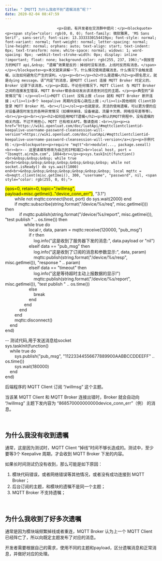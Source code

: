 ```yaml
---
title: "【MQTT】为什么我收不到“遗嘱消息”呢？"
date: 2020-02-04 08:47:59
---
```




                            <p>日前，有开发者在交流群中提问：</p><blockquote><p><span style="color: rgb(0, 0, 0); font-family: 微软雅黑, 'MS Sans Serif', sans-serif; font-size: 13.3333330154419px; font-style: normal; font-variant: normal; font-weight: normal; letter-spacing: normal; line-height: normal; orphans: auto; text-align: start; text-indent: 0px; text-transform: none; white-space: normal; widows: 1; word-spacing: 0px; -webkit-text-stroke-width: 0px; display: inline !important; float: none; background-color: rgb(255, 237, 196);">我按官方的MQTT api,&nbsp; “遗嘱”效果是反的：掉线时没有消息，上线时反而有消息。</span></p></blockquote><p>本文就来讲解一下，什么情况使用遗嘱消息，什么情况下会触发遗嘱，以及如何避免它产生的误判。</p><p><br></p><h2>什么是遗嘱</h2><p>顾名思义，就是dying message。该“内定”的消息，是MQTT Client 连接 MQTT Broker 时定义的，Broker 记录下该消息。</p><p>其后，不论任何情况下，MQTT Client 与 MQTT Broker 之间的连接发生错误，MQTT Broker都会自动发出该消息到对应的主题。</p><p>典型的“异常情况”有：</p><ol><li>MQTT Client 没有上报 close 就和 MQTT Broker 断开连接；</li><li>多个 keepalive 周期内没有心跳包上报；</li><li>其他相同 ClientID 登录 MQTT Broker 时。<br></li></ol><p>也就是说，灵活的使用遗嘱，可以更方便的应对设备通信时发生的各种异常情况（如模块掉线、设备被盗、流量卡欠费、网咯信号差等等）。<br></p><p><br></p><h2>如何启用MQTT遗嘱</h2><p>默认的MQTT例程中，没有遗嘱的相关内容。不过不用担心，MQTT 已有相关API，敬请查阅：<br></p><p><a href="https://wiki.openluat.com/doc/luatApi/#mqttclientclientid-keepalive-username-password-cleansession-will-version">https://wiki.openluat.com/doc/luatApi/#mqttclientclientid-keepalive-username-password-cleansession-will-version</a></p><p>示例代码：</p><blockquote><p>require "mqtt"<br>module(..., package.seeall)<br><br>-- 这里请填写修改为自己的IP和端口<br>local host, port = "lbsmqtt.airm2m.com", 1884<br></p><p>sys.taskInit(function()<br>&nbsp;&nbsp;&nbsp; while true do<br>&nbsp;&nbsp;&nbsp;&nbsp;&nbsp;&nbsp;&nbsp; while not socket.isReady() do sys.wait(1000) end<br>&nbsp;&nbsp;&nbsp;&nbsp;&nbsp;&nbsp;&nbsp; local mqttc = <b>mqtt.client(misc.getImei(), 300, "username", "password", nil, <span style="color: rgb(255, 0, 0);">
<span style="background-color: rgb(255, 255, 0);">{qos=0, retain=0, topic="/willmsg", payload=misc.getImei().."device_conn_err"}</span></span>, "3.1")</b><br>&nbsp;&nbsp;&nbsp;&nbsp;&nbsp;&nbsp;&nbsp; while not mqttc:connect(host, port) do sys.wait(2000) end<br>&nbsp;&nbsp;&nbsp;&nbsp;&nbsp;&nbsp;&nbsp; if mqttc:subscribe(string.format("/device/%s/req", misc.getImei())) then<br>&nbsp;&nbsp;&nbsp;&nbsp;&nbsp;&nbsp;&nbsp;&nbsp;&nbsp;&nbsp;&nbsp; if mqttc:publish(string.format("/device/%s/report", misc.getImei()), "test publish " .. os.time()) then<br>&nbsp;&nbsp;&nbsp;&nbsp;&nbsp;&nbsp;&nbsp;&nbsp;&nbsp;&nbsp;&nbsp;&nbsp;&nbsp;&nbsp;&nbsp; while true do<br>&nbsp;&nbsp;&nbsp;&nbsp;&nbsp;&nbsp;&nbsp;&nbsp;&nbsp;&nbsp;&nbsp;&nbsp;&nbsp;&nbsp;&nbsp;&nbsp;&nbsp;&nbsp;&nbsp; local r, data, param = mqttc:receive(120000, "pub_msg")<br>&nbsp;&nbsp;&nbsp;&nbsp;&nbsp;&nbsp;&nbsp;&nbsp;&nbsp;&nbsp;&nbsp;&nbsp;&nbsp;&nbsp;&nbsp;&nbsp;&nbsp;&nbsp;&nbsp; if r then<br>&nbsp;&nbsp;&nbsp;&nbsp;&nbsp;&nbsp;&nbsp;&nbsp;&nbsp;&nbsp;&nbsp;&nbsp;&nbsp;&nbsp;&nbsp;&nbsp;&nbsp;&nbsp;&nbsp;&nbsp;&nbsp;&nbsp;&nbsp; log.info("这是收到了服务器下发的消息:", data.payload or "nil")<br>&nbsp;&nbsp;&nbsp;&nbsp;&nbsp;&nbsp;&nbsp;&nbsp;&nbsp;&nbsp;&nbsp;&nbsp;&nbsp;&nbsp;&nbsp;&nbsp;&nbsp;&nbsp;&nbsp; elseif data == "pub_msg" then<br>&nbsp;&nbsp;&nbsp;&nbsp;&nbsp;&nbsp;&nbsp;&nbsp;&nbsp;&nbsp;&nbsp;&nbsp;&nbsp;&nbsp;&nbsp;&nbsp;&nbsp;&nbsp;&nbsp;&nbsp;&nbsp;&nbsp;&nbsp; log.info("这是收到了订阅的消息和参数显示:", data, param)<br>&nbsp;&nbsp;&nbsp;&nbsp;&nbsp;&nbsp;&nbsp;&nbsp;&nbsp;&nbsp;&nbsp;&nbsp;&nbsp;&nbsp;&nbsp;&nbsp;&nbsp;&nbsp;&nbsp;&nbsp;&nbsp;&nbsp;&nbsp; mqttc:publish(string.format("/device/%s/resp", misc.getImei()), "response " .. param)<br>&nbsp;&nbsp;&nbsp;&nbsp;&nbsp;&nbsp;&nbsp;&nbsp;&nbsp;&nbsp;&nbsp;&nbsp;&nbsp;&nbsp;&nbsp;&nbsp;&nbsp;&nbsp;&nbsp; elseif data == "timeout" then<br>&nbsp;&nbsp;&nbsp;&nbsp;&nbsp;&nbsp;&nbsp;&nbsp;&nbsp;&nbsp;&nbsp;&nbsp;&nbsp;&nbsp;&nbsp;&nbsp;&nbsp;&nbsp;&nbsp;&nbsp;&nbsp;&nbsp;&nbsp; log.info("这是等待超时主动上报数据的显示!")<br>&nbsp;&nbsp;&nbsp;&nbsp;&nbsp;&nbsp;&nbsp;&nbsp;&nbsp;&nbsp;&nbsp;&nbsp;&nbsp;&nbsp;&nbsp;&nbsp;&nbsp;&nbsp;&nbsp;&nbsp;&nbsp;&nbsp;&nbsp; mqttc:publish(string.format("/device/%s/report", misc.getImei()), "test publish " .. os.time())<br>&nbsp;&nbsp;&nbsp;&nbsp;&nbsp;&nbsp;&nbsp;&nbsp;&nbsp;&nbsp;&nbsp;&nbsp;&nbsp;&nbsp;&nbsp;&nbsp;&nbsp;&nbsp;&nbsp; else<br>&nbsp;&nbsp;&nbsp;&nbsp;&nbsp;&nbsp;&nbsp;&nbsp;&nbsp;&nbsp;&nbsp;&nbsp;&nbsp;&nbsp;&nbsp;&nbsp;&nbsp;&nbsp;&nbsp;&nbsp;&nbsp;&nbsp;&nbsp; break<br>&nbsp;&nbsp;&nbsp;&nbsp;&nbsp;&nbsp;&nbsp;&nbsp;&nbsp;&nbsp;&nbsp;&nbsp;&nbsp;&nbsp;&nbsp;&nbsp;&nbsp;&nbsp;&nbsp; end<br>&nbsp;&nbsp;&nbsp;&nbsp;&nbsp;&nbsp;&nbsp;&nbsp;&nbsp;&nbsp;&nbsp;&nbsp;&nbsp;&nbsp;&nbsp; end<br>&nbsp;&nbsp;&nbsp;&nbsp;&nbsp;&nbsp;&nbsp;&nbsp;&nbsp;&nbsp;&nbsp; end<br>&nbsp;&nbsp;&nbsp;&nbsp;&nbsp;&nbsp;&nbsp; end<br>&nbsp;&nbsp;&nbsp;&nbsp;&nbsp;&nbsp;&nbsp; mqttc:disconnect()<br>&nbsp;&nbsp;&nbsp; end<br>end)</p><p>-- 测试代码,用于发送消息给socket<br>sys.taskInit(function()<br>&nbsp;&nbsp;&nbsp; while true do<br>&nbsp;&nbsp;&nbsp;&nbsp;&nbsp;&nbsp;&nbsp; sys.publish("pub_msg", "11223344556677889900AABBCCDDEEFF" .. os.time())<br>&nbsp;&nbsp;&nbsp;&nbsp;&nbsp;&nbsp;&nbsp; sys.wait(180000)<br>&nbsp;&nbsp;&nbsp; end<br>end)<br></p></blockquote><p>后端程序的 MQTT Client 订阅 “/willmsg” 这个主题。</p><p>当该某 MQTT Client 和 MQTT Broker 连接出错时，Broker 就会自动向 “/willmsg” 主题下发内容为 “868570000000000device_conn_err”（例） 的消息。</p><p><br></p><h2>为什么我没有收到遗嘱<br></h2><p>通常，这是因为测试时，MQTT Client “掉线”时间不够长造成的。测试中，至少要等3个 Keepalive 周期，才会收到 MQTT Broker 下发的内容。</p><p>如果长时间测试仍没有收到，那么可能是如下原因：</p><ol><li>模块代码错误，或者网络错误等其他情况，或者没有成功连接到 MQTT Broker；</li><li>后台订阅的主题，和模块的遗嘱不是同一个主题；</li><li>MQTT Broker 不支持遗嘱；</li></ol><p><br></p><h2>为什么我收到了好多次遗嘱</h2><p>通常是因为模块端频繁掉线或者重连，MQTT Broker 认为上一个 MQTT Client 已经阵亡了，所以向既定主题发布了对应的消息。<br></p><p>开发者需要根据自己的需求，使用不同的主题和payload，区分遗嘱消息和正常消息，并做好对应的处理。<br></p><p><br></p><p><br></p>

